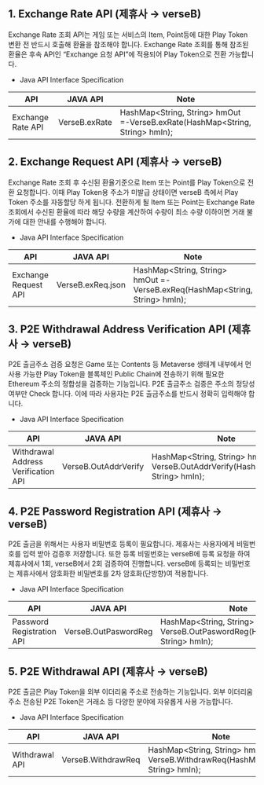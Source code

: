 ## 1. Exchange Rate API (제휴사 → verseB)

Exchange Rate 조회 API는 게임 또는 서비스의 Item, Point등에 대한 Play Token 변환 전 반드시 호출해 환율을 참조해야 합니다. Exchange Rate 조회를 통해 참조된 환율은 후속 API인 “Exchange 요청 API”에 적용되어 Play Token으로 전환 가능합니다.

* Java API Interface Specification

| API | JAVA API |Note|
|-----|----------|----|
|Exchange Rate API|VerseB.exRate|HashMap<String, String> hmOut =-VerseB.exRate(HashMap<String, String> hmIn);|

## 2. Exchange Request API (제휴사 → verseB)

Exchange Rate 조회 후 수신된 환율기준으로 Item 또는 Point를 Play Token으로 전환 요청합니다. 이때 Play Token용 주소가 미발급 상태이면 verseB 측에서 Play Token 주소를 자동할당 하게 됩니다. 전환하게 될 Item 또는 Point는 Exchange Rate 조회에서 수신된 환율에 따라 해당 수량을 계산하여 수량이 최소 수량 이하이면 거래 불가에 대한 안내를 수행해야 합니다.

* Java API Interface Specification

| API | JAVA API |Note|
|-----|----------|----|
|Exchange Request API|VerseB.exReq.json|HashMap<String, String> hmOut =-VerseB.exReq(HashMap<String, String> hmIn);|

## 3. P2E Withdrawal Address Verification API (제휴사 → verseB)

P2E 출금주소 검증 요청은 Game 또는 Contents 등 Metaverse 생태계 내부에서 먼 사용 가능한 Play Token을 블록체인 Public Chain에 전송하기 위해 필요한 Ethereum 주소의 정합성을 검증하는 기능입니다. P2E 출금주소 검증은 주소의 정당성 여부만 Check 합니다. 이에 따라 사용자는 P2E 출금주소를 반드시 정확히 입력해야 합니다.

* Java API Interface Specification

| API | JAVA API |Note|
|-----|----------|----|
|Withdrawal Address Verification API|VerseB.OutAddrVerify|HashMap<String, String> hmOut =-VerseB.OutAddrVerify(HashMap<String, String> hmIn);|

## 4. P2E Password Registration API (제휴사 → verseB)

P2E 출금을 위해서는 사용자 비밀번호 등록이 필요합니다. 제휴사는 사용자에게 비밀번호를 입력 받아 검증후 저장합니다. 또한 등록 비밀번호는 verseB에 등록 요청을 하여 제휴사에서 1회, verseB에서 2회 검증하여 진행합니다. verseB에 등록되는 비밀번호는 제휴사에서 암호화한 비밀번호를 2차 암호화(단방향)여 적용합니다.

* Java API Interface Specification

| API | JAVA API |Note|
|-----|----------|----|
|Password Registration API|VerseB.OutPaswordReg|HashMap<String, String> hmOut =-VerseB.OutPaswordReg(HashMap<String, String> hmIn);|

## 5. P2E Withdrawal API (제휴사 → verseB)

P2E 출금은 Play Token을 외부 이더리움 주소로 전송하는 기능입니다. 외부 이더리움 주소 전송된 P2E Token은 거래소 등 다양한 분야에 자유롭게 사용 가능합니다.

* Java API Interface Specification

| API | JAVA API |Note|
|-----|----------|----|
|Withdrawal API|VerseB.WithdrawReq|HashMap<String, String> hmOut =-VerseB.WithdrawReq(HashMap<String, String> hmIn);|
